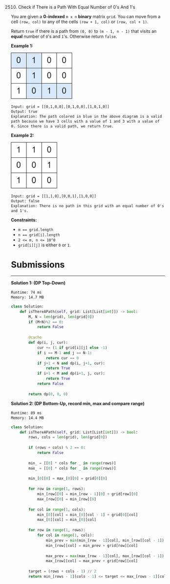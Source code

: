2510. Check if There is a Path With Equal Number of 0's And 1's

You are given a **0-indexed** `m x n` **binary** matrix `grid`. You can move from a cell `(row, col)` to any of the cells `(row + 1, col)` or `(row, col + 1)`.

Return `true` if there is a path from `(0, 0)` to `(m - 1, n - 1)` that visits an **equal** number of `0`'s and `1`'s. Otherwise return `false`.

 

**Example 1:**

![2510_yetgriddrawio-4.png](img/2510_yetgriddrawio-4.png)
```
Input: grid = [[0,1,0,0],[0,1,0,0],[1,0,1,0]]
Output: true
Explanation: The path colored in blue in the above diagram is a valid path because we have 3 cells with a value of 1 and 3 with a value of 0. Since there is a valid path, we return true.
```

**Example 2:**

![2510_yetgrid2drawio-1.png](img/2510_yetgrid2drawio-1.png)
```
Input: grid = [[1,1,0],[0,0,1],[1,0,0]]
Output: false
Explanation: There is no path in this grid with an equal number of 0's and 1's.
```

**Constraints:**

* `m == grid.length`
* `n == grid[i].length`
* `2 <= m, n <= 10^0`
* `grid[i][j]` is either `0` or `1`.

# Submissions
---
**Solution 1: (DP Top-Down)**
```
Runtime: 74 ms
Memory: 14.7 MB
```
```python
class Solution:
    def isThereAPath(self, grid: List[List[int]]) -> bool:
        M, N = len(grid), len(grid[0])
        if (M+N)%2 == 0:
            return False
       
        @cache
        def dp(i, j, cur):
            cur += (1 if grid[i][j] else -1)
            if i == M-1 and j == N-1:
                return cur == 0
            if j+1 < N and dp(i, j+1, cur):
                return True
            if i+1 < M and dp(i+1, j, cur):
                return True
            return False

        return dp(0, 0, 0)
```

**Solution 2: (DP Bottom-Up, record min, max and compare range)**
```
Runtime: 89 ms
Memory: 14.4 MB
```
```python
class Solution:
    def isThereAPath(self, grid: List[List[int]]) -> bool:
        rows, cols = len(grid), len(grid[0])

        if (rows + cols) % 2 == 0:
            return False

        min_ = [[0] * cols for _ in range(rows)]
        max_ = [[0] * cols for _ in range(rows)]

        min_[0][0] = max_[0][0] = grid[0][0]

        for row in range(1, rows):
            min_[row][0] = min_[row - 1][0] + grid[row][0]
            max_[row][0] = min_[row][0]

        for col in range(1, cols):
            min_[0][col] = min_[0][col - 1] + grid[0][col]
            max_[0][col] = min_[0][col]

        for row in range(1, rows):
            for col in range(1, cols):
                min_prev = min(min_[row - 1][col], min_[row][col - 1])
                min_[row][col] = min_prev + grid[row][col]

                max_prev = max(max_[row - 1][col], max_[row][col - 1])
                max_[row][col] = max_prev + grid[row][col]

        target = (rows + cols - 1) // 2
        return min_[rows - 1][cols - 1] <= target <= max_[rows - 1][cols - 1]
```
